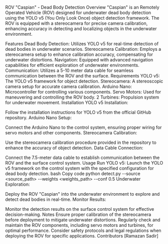 ROV "Caspian" - Dead Body Detection
Overview
"Caspian" is an Remotely Operated Vehicle (ROV) designed for underwater dead body detection using the YOLO v5 (You Only Look Once) object detection framework. The ROV is equipped with a stereocamera for precise camera calibration, enhancing accuracy in detecting and localizing objects in the underwater environment.

Features
Dead Body Detection: Utilizes YOLO v5 for real-time detection of dead bodies in underwater scenarios.
Stereocamera Calibration: Employs a stereocamera setup to enhance calibration accuracy, compensating for underwater distortions.
Navigation: Equipped with advanced navigation capabilities for efficient exploration of underwater environments.
Communication: Utilizes a 5-10 meter data cable for seamless communication between the ROV and the surface.
Requirements
YOLO v5: The YOLO v5 framework for object detection.
Stereocamera: A stereoscopic camera setup for accurate camera calibration.
Arduino Nano: Microcontroller for controlling various components.
Servo Motors: Used for maneuvering and controlling the ROV body.
2 Turbines: Propulsion system for underwater movement.
Installation
YOLO v5 Installation:

Follow the installation instructions for YOLO v5 from the official GitHub repository.
Arduino Nano Setup:

Connect the Arduino Nano to the control system, ensuring proper wiring for servo motors and other components.
Stereocamera Calibration:

Use the stereocamera calibration procedure provided in the repository to enhance the accuracy of object detection.
Data Cable Connection:

Connect the 7.5-meter data cable to establish communication between the ROV and the surface control system.
Usage
Run YOLO v5:
Launch the YOLO v5 framework on the control system with the specified configuration for dead body detection.
bash
Copy code
python detect.py --source <source_path> --weights <weights_path> --conf 0.5
Underwater Exploration:

Deploy the ROV "Caspian" into the underwater environment to explore and detect dead bodies in real-time.
Monitor Results:

Monitor the detection results on the surface control system for effective decision-making.
Notes
Ensure proper calibration of the stereocamera before deployment to mitigate underwater distortions.
Regularly check and maintain the ROV components, including servo motors and turbines, for optimal performance.
Consider safety protocols and legal regulations when deploying the ROV for specific applications.
Contributors
[Ramazan Sadir]

